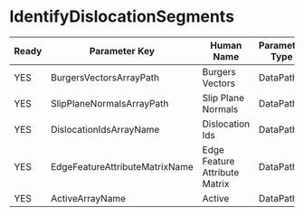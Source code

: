 # IdentifyDislocationSegments #

| Ready | Parameter Key | Human Name | Parameter Type | Parameter Class |
|-------|---------------|------------|-----------------|----------------|
| YES | BurgersVectorsArrayPath | Burgers Vectors | DataPath | ArraySelectionParameter |
| YES | SlipPlaneNormalsArrayPath | Slip Plane Normals | DataPath | ArraySelectionParameter |
| YES | DislocationIdsArrayName | Dislocation Ids | DataPath | ArrayCreationParameter |
| YES | EdgeFeatureAttributeMatrixName | Edge Feature Attribute Matrix | DataPath | ArrayCreationParameter |
| YES | ActiveArrayName | Active | DataPath | ArrayCreationParameter |
